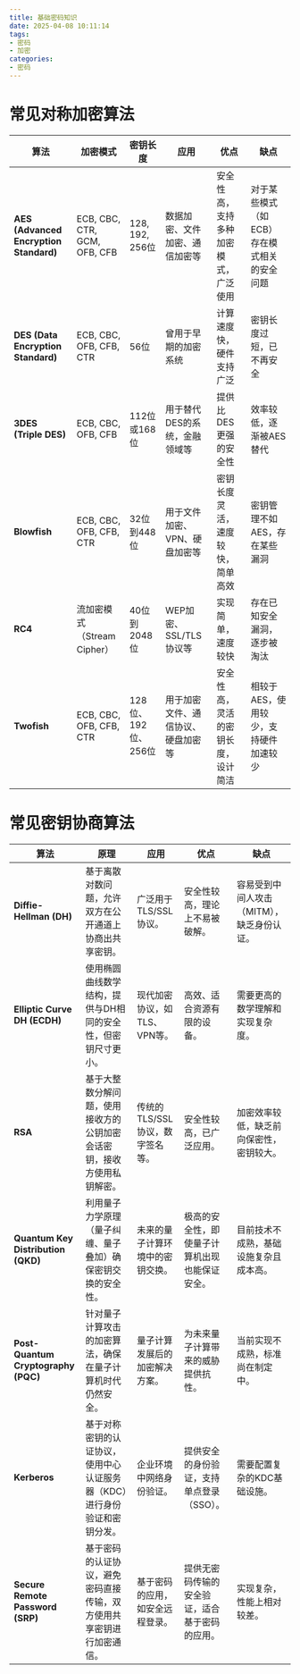 ```yaml
---
title: 基础密码知识
date: 2025-04-08 10:11:14
tags:
- 密码
- 加密
categories:
- 密码
---
```


# 常见对称加密算法

| **算法**        | **加密模式**                               | **密钥长度**                        | **应用**                          | **优点**                                           | **缺点**                                    |
|-----------------|--------------------------------------------|-------------------------------------|-----------------------------------|--------------------------------------------------|---------------------------------------------|
| **AES (Advanced Encryption Standard)** | ECB, CBC, CTR, GCM, OFB, CFB                   | 128, 192, 256位                     | 数据加密、文件加密、通信加密等  | 安全性高，支持多种加密模式，广泛使用               | 对于某些模式（如ECB）存在模式相关的安全问题 |
| **DES (Data Encryption Standard)**     | ECB, CBC, OFB, CFB, CTR                     | 56位                                | 曾用于早期的加密系统               | 计算速度快，硬件支持广泛                       | 密钥长度过短，已不再安全                   |
| **3DES (Triple DES)**                  | ECB, CBC, OFB, CFB                         | 112位或168位                        | 用于替代DES的系统，金融领域等      | 提供比DES更强的安全性                           | 效率较低，逐渐被AES替代                    |
| **Blowfish**                            | ECB, CBC, OFB, CFB, CTR                    | 32位到448位                         | 用于文件加密、VPN、硬盘加密等     | 密钥长度灵活，速度较快，简单高效                  | 密钥管理不如AES，存在某些漏洞             |
| **RC4**                                 | 流加密模式（Stream Cipher）                 | 40位到2048位                        | WEP加密、SSL/TLS协议等             | 实现简单，速度较快                             | 存在已知安全漏洞，逐步被淘汰               |
| **Twofish**                             | ECB, CBC, OFB, CFB, CTR                    | 128位、192位、256位                 | 用于加密文件、通信协议、硬盘加密等 | 安全性高，灵活的密钥长度，设计简洁               | 相较于AES，使用较少，支持硬件加速较少       |


# 常见密钥协商算法

| **算法**                | **原理**                                                                 | **应用**                                   | **优点**                                                                                      | **缺点**                                                     |
|-------------------------|--------------------------------------------------------------------------|--------------------------------------------|----------------------------------------------------------------------------------------------|--------------------------------------------------------------|
| **Diffie-Hellman (DH)**  | 基于离散对数问题，允许双方在公开通道上协商出共享密钥。                     | 广泛用于TLS/SSL协议。                     | 安全性较高，理论上不易被破解。                                                                | 容易受到中间人攻击（MITM），缺乏身份认证。                  |
| **Elliptic Curve DH (ECDH)** | 使用椭圆曲线数学结构，提供与DH相同的安全性，但密钥尺寸更小。            | 现代加密协议，如TLS、VPN等。              | 高效、适合资源有限的设备。                                                                    | 需要更高的数学理解和实现复杂度。                             |
| **RSA**                  | 基于大整数分解问题，使用接收方的公钥加密会话密钥，接收方使用私钥解密。    | 传统的TLS/SSL协议，数字签名等。           | 安全性较高，已广泛应用。                                                                      | 加密效率较低，缺乏前向保密性，密钥较大。                      |
| **Quantum Key Distribution (QKD)** | 利用量子力学原理（量子纠缠、量子叠加）确保密钥交换的安全性。         | 未来的量子计算环境中的密钥交换。         | 极高的安全性，即使量子计算机出现也能保证安全。                                                | 目前技术不成熟，基础设施复杂且成本高。                       |
| **Post-Quantum Cryptography (PQC)** | 针对量子计算攻击的加密算法，确保在量子计算机时代仍然安全。            | 量子计算发展后的加密解决方案。            | 为未来量子计算带来的威胁提供抗性。                                                            | 当前实现不成熟，标准尚在制定中。                            |
| **Kerberos**             | 基于对称密钥的认证协议，使用中心认证服务器（KDC）进行身份验证和密钥分发。 | 企业环境中网络身份验证。                 | 提供安全的身份验证，支持单点登录（SSO）。                                                     | 需要配置复杂的KDC基础设施。                                  |
| **Secure Remote Password (SRP)** | 基于密码的认证协议，避免密码直接传输，双方使用共享密钥进行加密通信。  | 基于密码的应用，如安全远程登录。         | 提供无密码传输的安全验证，适合基于密码的应用。                                                | 实现复杂，性能上相对较差。                                  |
